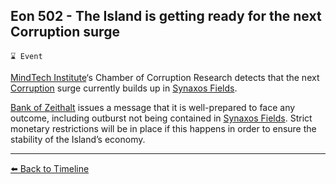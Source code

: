 ## Eon 502 - The Island is getting ready for the next Corruption surge

`⌛ Event`

[MindTech Institute](https://zeithalt.github.io/r/mindtech_institute.html)‘s Chamber of Corruption Research detects that the next [Corruption](https://zeithalt.github.io/r/corruption.html) surge currently builds up in [Synaxos Fields](https://zeithalt.github.io/r/synaxos_fields.html).

[Bank of Zeithalt](https://zeithalt.github.io/r/bank_of_zeithalt.html) issues a message that it is well-prepared to face any outcome, including  outburst not being contained in [Synaxos Fields](https://zeithalt.github.io/r/synaxos_fields.html). Strict monetary restrictions will be in place if this happens in order to ensure the stability of the Island’s economy.


----------
[⬅️ Back to Timeline](https://zeithalt.github.io/t/#eon0502)